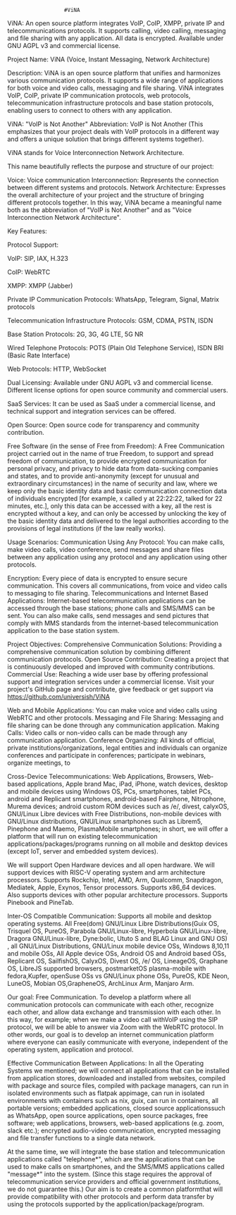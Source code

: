                       #ViNA

ViNA: An open source platform integrates VoIP, CoIP, XMPP, private IP 
and telecommunications protocols. It supports calling, video calling, 
messaging and file sharing with any application. All data is encrypted.
Available under GNU AGPL v3 and commercial license.


Project Name: ViNA (Voice, Instant Messaging, Network Architecture)

Description: ViNA is an open source platform that unifies and harmonizes 
various communication protocols. It supports a wide range of applications 
for both voice and video calls, messaging and file sharing. ViNA integrates
VoIP, CoIP, private IP communication protocols, web protocols, 
telecommunication infrastructure protocols and base station protocols, 
enabling users to connect to others with any application.


ViNA: "VoIP is Not Another"
Abbreviation: VoIP is Not Another (This emphasizes that your project deals
with VoIP protocols in a different way and offers a unique solution that 
brings different systems together).

ViNA stands for Voice Interconnection Network Architecture.

This name beautifully reflects the purpose and structure of our project:

Voice: Voice communication
Interconnection: Represents the connection between different systems 
and protocols.
Network Architecture: Expresses the overall architecture of your project 
and the structure of bringing different protocols together.
In this way, ViNA became a meaningful name both as the abbreviation 
of "VoIP is Not Another" and as "Voice Interconnection Network Architecture".



Key Features:



Protocol Support:


VoIP: SIP, IAX, H.323

CoIP: WebRTC

XMPP: XMPP (Jabber)

Private IP Communication Protocols: WhatsApp, Telegram, Signal, Matrix 
protocols

Telecommunication Infrastructure Protocols: GSM, CDMA, PSTN, ISDN

Base Station Protocols: 2G, 3G, 4G LTE, 5G NR

Wired Telephone Protocols: POTS (Plain Old Telephone Service), 
ISDN BRI (Basic Rate Interface)

Web Protocols: HTTP, WebSocket



Dual Licensing: Available under GNU AGPL v3 and commercial license. Different 
license options for open source community and commercial users.

SaaS Services: It can be used as SaaS under a commercial license, and technical
support and integration services can be offered.

Open Source: Open source code for transparency and community contribution.


Free Software (in the sense of Free from Freedom): A Free Communication project 
carried out in the name of true Freedom, to support and spread freedom of 
communication, to provide encrypted communication for personal privacy, and 
privacy to hide data from data-sucking companies and states, and to provide 
anti-anonymity (except for unusual and extraordinary circumstances) in the 
name of security and law, where we keep only the basic identity data and basic 
communication connection data of individuals encrypted
[for example, x called y at 22:22:22, talked for 22 minutes, etc.], 
only this data can be accessed with a key, all the rest is encrypted without 
a key, and can only be accessed by unlocking the key of the basic identity 
data and delivered to the legal authorities according to the provisions of 
legal institutions (if the law really works).


Usage Scenarios:
Communication Using Any Protocol: You can make calls, make video calls, video 
conference, send messages and share files between any application using any 
protocol and any application using other protocols.


Encryption: Every piece of data is encrypted to ensure secure communication. 
This covers all communications, from voice and video calls to messaging to 
file sharing.
Telecommunications and Internet Based Applications: Internet-based 
telecommunication applications can be accessed through the base stations; 
phone calls and SMS/MMS can be sent. You can also make calls, send messages 
and send pictures that comply with MMS standards from the internet-based 
telecommunication application to the base station system.


Project Objectives:
Comprehensive Communication Solutions: Providing a comprehensive communication 
solution by combining different communication protocols.
Open Source Contribution: Creating a project that is continuously developed and
improved with community contributions.
Commercial Use: Reaching a wide user base by offering professional support and 
integration services under a commercial license.
Visit your project's GitHub page and contribute, give feedback or get support 
via https://github.com/universish/ViNA


Web and Mobile Applications: You can make voice and video calls using WebRTC 
and other protocols.
Messaging and File Sharing: Messaging and file sharing can be done through any 
communication application.
Making Calls: Video calls or non-video calls can be made through any 
communication application.
Conference Organizing: All kinds of official, private institutions/organizations, 
legal entities and individuals can organize conferences and participate in 
conferences; participate in webinars, organize meetings, to 


Cross-Device Telecommunications: Web Applications, Browsers, Web-based 
applications, Apple brand Mac, iPad, iPhone, watch devices, desktop and mobile 
devices using Windows OS, PCs, smartphones, tablet PCs, android and Replicant 
smartphones, android-based Fairphone, Nitrophone, Murema devices; android custom 
ROM devices such as /e/, divest, calyxOS, GNU/Linux Libre devices with Free 
Distributions, non-mobile devices with GNU/Linux distributions, GNU/Linux 
smartphones such as Librem5, Pinephone and Maemo, PlasmaMobile smartphones; in 
short, we will offer a platform that will run on existing telecommunication 
applications/packages/programs running on all mobile and desktop devices (except 
IoT, server and embedded system devices).

We will support Open Hardware devices and all open hardware. We will support 
devices with RISC-V operating system and arm architecture processors. Supports 
Rockchip, Intel, AMD, Arm, Qualcomm, Snapdragon, Mediatek, Apple, Exynos, Tensor 
processors. Supports x86_64 devices. Also supports devices with other popular 
architecture processors. Supports Pinebook and PineTab.


Inter-OS Compatible Communication: Supports all mobile and desktop operating 
systems. All Free(dom) GNU/Linux Libre Distributions(Guix OS, Trisquel OS, 
PureOS, Parabola GNU/Linux-libre, Hyperbola GNU/Linux-libre, Dragora 
GNU/Linux-libre, Dyne:bolic, Ututo S and BLAG Linux and GNU OS) , all 
GNU/Linux Distributions, GNU/Linux mobile device OSs, Windows 8,10,11 and 
mobile OSs, All Apple device OSs, Android OS and Android based OSs, Replicant OS,
SailfishOS, CalyxOS, Divest OS, /e/ OS, LineageOS, Graphane OS, LibreJS supported 
browsers, postmarketOS plasma-mobile with fedora,Kupfer, openSuse OSs vs GNU/Linux
phone OSs, PureOS, KDE Neon, LuneOS, Mobian OS,GrapheneOS, ArchLinux Arm, Manjaro 
Arm.


Our goal: Free Communication. To develop a platform where all communication 
protocols can communicate with each other, recognize each other, and allow data 
exchange and transmission with each other. In this way, for example; when we make
a video call withVoIP using the SIP protocol, we will be able to answer via Zoom 
with the WebRTC protocol. In other words, our goal is to develop an internet 
communication platform where everyone can easily communicate with everyone, 
independent of the operating system, application and protocol.


Effective Communication Between Applications: In all the Operating Systems we 
mentioned; we will connect all applications that can be installed from application
stores, downloaded and installed from websites, compiled with package and source 
files, compiled with package managers, can run in isolated environments such as 
flatpak appimage, can run in isolated environments with containers such as nix, guix, 
can run in containers, all portable versions; embedded applications, closed source
applicationssuch as WhatsApp, open source applications, open source packages, free 
software; web applications, browsers, web-based applications (e.g. zoom, slack etc.); 
encrypted audio-video communication, encrypted messaging and file transfer functions
to a single data network.

At the same time, we will integrate the base station and telecommunication 
applications called "telephone*", which are the applications that can be used to 
make calls on smartphones, and the SMS/MMS applications called "message*" into the 
system. (Since this stage requires the approval of telecommunication service providers 
and official government institutions, we do not guarantee this.) Our aim is to create 
a common platformthat will provide compatibility with other protocols and perform 
data transfer by using the protocols supported by the application/package/program.

